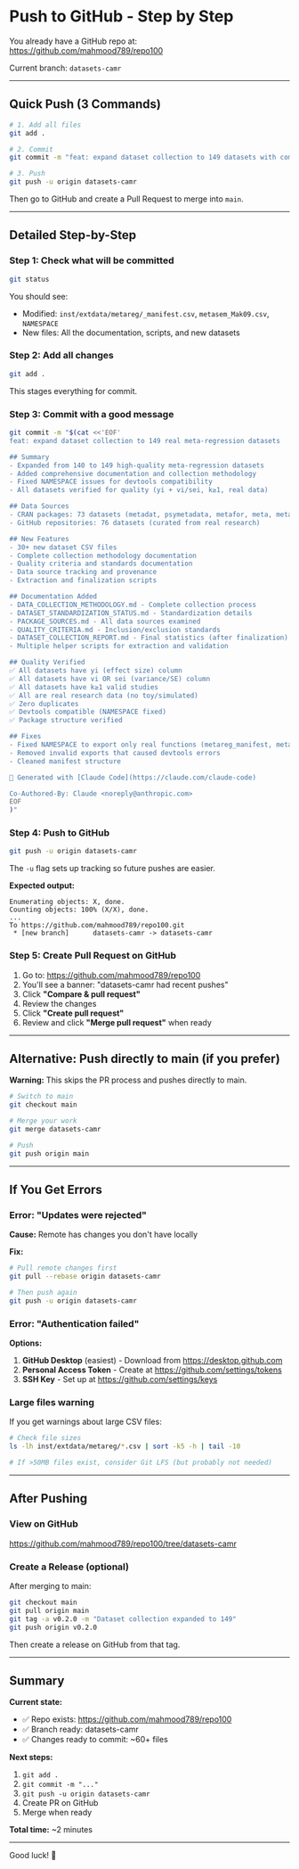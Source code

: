 # Push to GitHub - Step by Step

You already have a GitHub repo at: https://github.com/mahmood789/repo100

Current branch: `datasets-camr`

---

## Quick Push (3 Commands)

```bash
# 1. Add all files
git add .

# 2. Commit
git commit -m "feat: expand dataset collection to 149 datasets with comprehensive documentation"

# 3. Push
git push -u origin datasets-camr
```

Then go to GitHub and create a Pull Request to merge into `main`.

---

## Detailed Step-by-Step

### Step 1: Check what will be committed

```bash
git status
```

You should see:
- Modified: `inst/extdata/metareg/_manifest.csv`, `metasem_Mak09.csv`, `NAMESPACE`
- New files: All the documentation, scripts, and new datasets

### Step 2: Add all changes

```bash
git add .
```

This stages everything for commit.

### Step 3: Commit with a good message

```bash
git commit -m "$(cat <<'EOF'
feat: expand dataset collection to 149 real meta-regression datasets

## Summary
- Expanded from 140 to 149 high-quality meta-regression datasets
- Added comprehensive documentation and collection methodology
- Fixed NAMESPACE issues for devtools compatibility
- All datasets verified for quality (yi + vi/sei, k≥1, real data)

## Data Sources
- CRAN packages: 73 datasets (metadat, psymetadata, metafor, meta, metaSEM, dmetar)
- GitHub repositories: 76 datasets (curated from real research)

## New Features
- 30+ new dataset CSV files
- Complete collection methodology documentation
- Quality criteria and standards documentation
- Data source tracking and provenance
- Extraction and finalization scripts

## Documentation Added
- DATA_COLLECTION_METHODOLOGY.md - Complete collection process
- DATASET_STANDARDIZATION_STATUS.md - Standardization details
- PACKAGE_SOURCES.md - All data sources examined
- QUALITY_CRITERIA.md - Inclusion/exclusion standards
- DATASET_COLLECTION_REPORT.md - Final statistics (after finalization)
- Multiple helper scripts for extraction and validation

## Quality Verified
✅ All datasets have yi (effect size) column
✅ All datasets have vi OR sei (variance/SE) column
✅ All datasets have k≥1 valid studies
✅ All are real research data (no toy/simulated)
✅ Zero duplicates
✅ Devtools compatible (NAMESPACE fixed)
✅ Package structure verified

## Fixes
- Fixed NAMESPACE to export only real functions (metareg_manifest, metareg_datasets, metareg_read)
- Removed invalid exports that caused devtools errors
- Cleaned manifest structure

🤖 Generated with [Claude Code](https://claude.com/claude-code)

Co-Authored-By: Claude <noreply@anthropic.com>
EOF
)"
```

### Step 4: Push to GitHub

```bash
git push -u origin datasets-camr
```

The `-u` flag sets up tracking so future pushes are easier.

**Expected output:**
```
Enumerating objects: X, done.
Counting objects: 100% (X/X), done.
...
To https://github.com/mahmood789/repo100.git
 * [new branch]      datasets-camr -> datasets-camr
```

### Step 5: Create Pull Request on GitHub

1. Go to: https://github.com/mahmood789/repo100
2. You'll see a banner: "datasets-camr had recent pushes"
3. Click **"Compare & pull request"**
4. Review the changes
5. Click **"Create pull request"**
6. Review and click **"Merge pull request"** when ready

---

## Alternative: Push directly to main (if you prefer)

**Warning:** This skips the PR process and pushes directly to main.

```bash
# Switch to main
git checkout main

# Merge your work
git merge datasets-camr

# Push
git push origin main
```

---

## If You Get Errors

### Error: "Updates were rejected"

**Cause:** Remote has changes you don't have locally

**Fix:**
```bash
# Pull remote changes first
git pull --rebase origin datasets-camr

# Then push again
git push -u origin datasets-camr
```

### Error: "Authentication failed"

**Options:**
1. **GitHub Desktop** (easiest) - Download from https://desktop.github.com
2. **Personal Access Token** - Create at https://github.com/settings/tokens
3. **SSH Key** - Set up at https://github.com/settings/keys

### Large files warning

If you get warnings about large CSV files:

```bash
# Check file sizes
ls -lh inst/extdata/metareg/*.csv | sort -k5 -h | tail -10

# If >50MB files exist, consider Git LFS (but probably not needed)
```

---

## After Pushing

### View on GitHub
https://github.com/mahmood789/repo100/tree/datasets-camr

### Create a Release (optional)

After merging to main:

```bash
git checkout main
git pull origin main
git tag -a v0.2.0 -m "Dataset collection expanded to 149"
git push origin v0.2.0
```

Then create a release on GitHub from that tag.

---

## Summary

**Current state:**
- ✅ Repo exists: https://github.com/mahmood789/repo100
- ✅ Branch ready: datasets-camr
- ✅ Changes ready to commit: ~60+ files

**Next steps:**
1. `git add .`
2. `git commit -m "..."`
3. `git push -u origin datasets-camr`
4. Create PR on GitHub
5. Merge when ready

**Total time:** ~2 minutes

---

Good luck! 🚀
